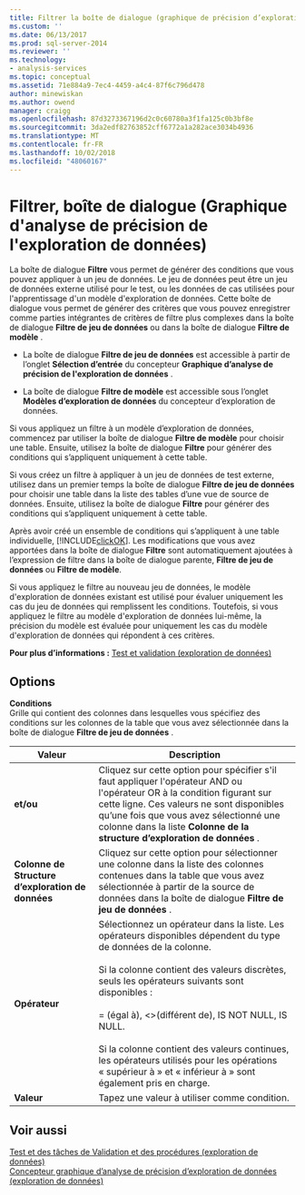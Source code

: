 ```yaml
---
title: Filtrer la boîte de dialogue (graphique de précision d’exploration de données) | Microsoft Docs
ms.custom: ''
ms.date: 06/13/2017
ms.prod: sql-server-2014
ms.reviewer: ''
ms.technology:
- analysis-services
ms.topic: conceptual
ms.assetid: 71e884a9-7ec4-4459-a4c4-87f6c796d478
author: minewiskan
ms.author: owend
manager: craigg
ms.openlocfilehash: 87d3273367196d2c0c60780a3f1fa125c0b3bf8e
ms.sourcegitcommit: 3da2edf82763852cff6772a1a282ace3034b4936
ms.translationtype: MT
ms.contentlocale: fr-FR
ms.lasthandoff: 10/02/2018
ms.locfileid: "48060167"
---
```

# <a name="filter-dialog-box-mining-accuracy-chart"></a>Filtrer, boîte de dialogue (Graphique d'analyse de précision de l'exploration de données)
  La boîte de dialogue **Filtre** vous permet de générer des conditions que vous pouvez appliquer à un jeu de données. Le jeu de données peut être un jeu de données externe utilisé pour le test, ou les données de cas utilisées pour l'apprentissage d'un modèle d'exploration de données. Cette boîte de dialogue vous permet de générer des critères que vous pouvez enregistrer comme parties intégrantes de critères de filtre plus complexes dans la boîte de dialogue **Filtre de jeu de données** ou dans la boîte de dialogue **Filtre de modèle** .  
  
-   La boîte de dialogue **Filtre de jeu de données** est accessible à partir de l’onglet **Sélection d’entrée** du concepteur **Graphique d’analyse de précision de l'exploration de données** .  
  
-   La boîte de dialogue **Filtre de modèle** est accessible sous l’onglet **Modèles d’exploration de données** du concepteur d’exploration de données.  
  
 Si vous appliquez un filtre à un modèle d’exploration de données, commencez par utiliser la boîte de dialogue **Filtre de modèle** pour choisir une table. Ensuite, utilisez la boîte de dialogue **Filtre** pour générer des conditions qui s’appliquent uniquement à cette table.  
  
 Si vous créez un filtre à appliquer à un jeu de données de test externe, utilisez dans un premier temps la boîte de dialogue **Filtre de jeu de données** pour choisir une table dans la liste des tables d’une vue de source de données. Ensuite, utilisez la boîte de dialogue **Filtre** pour générer des conditions qui s’appliquent uniquement à cette table.  
  
 Après avoir créé un ensemble de conditions qui s’appliquent à une table individuelle, [!INCLUDE[clickOK](../includes/clickok-md.md)]. Les modifications que vous avez apportées dans la boîte de dialogue **Filtre** sont automatiquement ajoutées à l’expression de filtre dans la boîte de dialogue parente, **Filtre de jeu de données** ou **Filtre de modèle**.  
  
 Si vous appliquez le filtre au nouveau jeu de données, le modèle d'exploration de données existant est utilisé pour évaluer uniquement les cas du jeu de données qui remplissent les conditions. Toutefois, si vous appliquez le filtre au modèle d'exploration de données lui-même, la précision du modèle est évaluée pour uniquement les cas du modèle d'exploration de données qui répondent à ces critères.  
  
 **Pour plus d’informations :** [Test et validation &#40;exploration de données&#41;](data-mining/testing-and-validation-data-mining.md)  
  
## <a name="options"></a>Options  
 **Conditions**  
 Grille qui contient des colonnes dans lesquelles vous spécifiez des conditions sur les colonnes de la table que vous avez sélectionnée dans la boîte de dialogue **Filtre de jeu de données** .  
  
|Valeur|Description|  
|-----------|-----------------|  
|**et/ou**|Cliquez sur cette option pour spécifier s'il faut appliquer l'opérateur AND ou l'opérateur OR à la condition figurant sur cette ligne. Ces valeurs ne sont disponibles qu’une fois que vous avez sélectionné une colonne dans la liste **Colonne de la structure d’exploration de données** .|  
|**Colonne de Structure d’exploration de données**|Cliquez sur cette option pour sélectionner une colonne dans la liste des colonnes contenues dans la table que vous avez sélectionnée à partir de la source de données dans la boîte de dialogue **Filtre de jeu de données** .|  
|**Opérateur**|Sélectionnez un opérateur dans la liste. Les opérateurs disponibles dépendent du type de données de la colonne.<br /><br /> Si la colonne contient des valeurs discrètes, seuls les opérateurs suivants sont disponibles :<br /><br /> = (égal à), <>(différent de), IS NOT NULL, IS NULL.<br /><br /> Si la colonne contient des valeurs continues, les opérateurs utilisés pour les opérations « supérieur à » et « inférieur à » sont également pris en charge.|  
|**Valeur**|Tapez une valeur à utiliser comme condition.|  
  
## <a name="see-also"></a>Voir aussi  
 [Test et des tâches de Validation et des procédures &#40;exploration de données&#41;](data-mining/testing-and-validation-tasks-and-how-tos-data-mining.md)   
 [Concepteur graphique d’analyse de précision d’exploration de données &#40;exploration de données&#41;](mining-accuracy-chart-designer-data-mining.md)  
  
  

